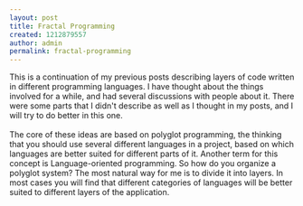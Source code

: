 ```yaml
---
layout: post
title: Fractal Programming
created: 1212879557
author: admin
permalink: fractal-programming
---
```

<p>This is a continuation of my previous posts describing layers of code written in different programming languages. I have thought about the things involved for a while, and had several discussions with people about it. There were some parts that I didn't describe as well as I thought in my posts, and I will try to do better in this one.<br /><br />The core of these ideas are based on polyglot programming, the thinking that you should use several different languages in a project, based on which languages are better suited for different parts of it. Another term for this concept is Language-oriented programming. So how do you organize a polyglot system? The most natural way for me is to divide it into layers. In most cases you will find that different categories of languages will be better suited to different layers of the application.</p>
